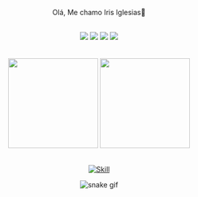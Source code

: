 <div align="center">  
  
  Olá, Me chamo Iris Iglesias👋
  
 
<br>
 
 <div> 
  <a href="https://www.linkedin.com/in/%C3%ADris-grego-iglesias-280826226/" target="_blank"><img src="https://img.shields.io/badge/LinkedIn-0077B5?style=for-the-badge&logo=linkedin&logoColor=white" target="_blank"></a>
  <a href="https://www.instagram.com/iris_iglesias18/" target="_blank"><img src="https://img.shields.io/badge/-Instagram-%23E4405F?style=for-the-badge&logo=instagram&logoColor=white" target="_blank"></a>
 	<a href="https://www.facebook.com/iris.iglesias.7" target="_blank"><img src="https://img.shields.io/badge/Facebook-1877F2?style=for-the-badge&logo=facebook&logoColor=white" target="_blank"></a>
   <a href="https://www.tiktok.com/@irisiglesias34" target="_blank"><img src="https://img.shields.io/badge/TikTok-000000?style=for-the-badge&logo=tiktok&logoColor=white" target="_blank"></a>
</div>
<br><br>
</div>
<div align="center">  
<img height="180em" src="https://github-readme-stats.vercel.app/api?username=Iglesias18&show_icons=true&theme=radical">
<img height="180em" src="https://github-readme-stats.vercel.app/api/top-langs/?username=Iglesias18&layout=compact&langs_count=7&theme=radical">
<br><br>
  
[![Skill](https://skillicons.dev/icons?i=html,css,js,vscode,git,mysql)](https://skillicons.dev)

  
  ![snake gif](https://github.com/Iglesias18/Iglesias18/blob/output/github-contribution-grid-snake.svg)
</div>


